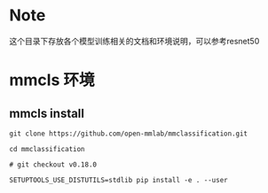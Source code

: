# Note
这个目录下存放各个模型训练相关的文档和环境说明，可以参考resnet50


# mmcls 环境

## mmcls install

```
git clone https://github.com/open-mmlab/mmclassification.git

cd mmclassification

# git checkout v0.18.0

SETUPTOOLS_USE_DISTUTILS=stdlib pip install -e . --user

```
